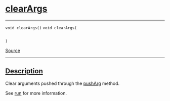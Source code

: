 
<h1 id="clear-args">
 <a href="#/api/kernel/clearArgs" class="anchor">
   <span>clearArgs</span>
  </a>
</h1>

<div class="signature">

<hr>

  <div class="definition-container">
    <div class="definition">
      <code class="desktop-only"><span class="token keyword">void</span> clearArgs()</code>
      <code class="mobile-only"><span class="token keyword">void</span> clearArgs(
    
)</code>
      <div class="flex-spacing"></div>
      <a href="https://github.com/libocca/occa/blob/d617b895/include/occa/core/kernel.hpp#L261" target="_blank">Source</a>
    </div>
    
  </div>

  <hr>
</div>


<h2 id="description">
 <a href="#/api/kernel/clearArgs?id=description" class="anchor">
   <span>Description</span>
  </a>
</h2>

Clear arguments pushed through the [pushArg](/api/kernel/pushArg) method.

See [run](/api/kernel/run) for more information.
